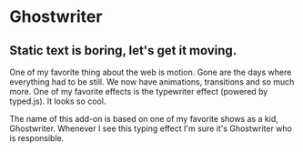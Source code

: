# Ghostwriter

## Static text is boring, let's get it moving.

One of my favorite thing about the web is motion. Gone are the days where everything had to be still. We now have animations, transitions and so much more. One of my favorite effects is the typewriter effect (powered by typed.js). It looks so cool.

The name of this add-on is based on one of my favorite shows as a kid, Ghostwriter. Whenever I see this typing effect I'm sure it's Ghostwriter who is responsible.
